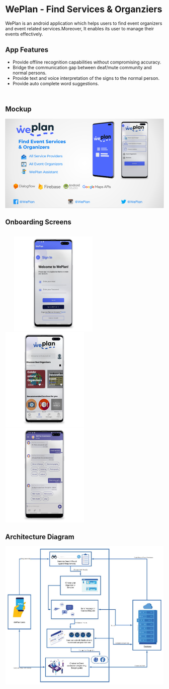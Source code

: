 # WePlan - Find Services & Organziers

WePlan is an android application which helps users to find event organizers 
and event related services.Moreover, It enables its user to manage their events 
effectively.

## App Features

- Provide offline recognition capabilities without compromising accuracy.
- Bridge the communication gap between deaf/mute community and normal persons.
- Provide text and voice interpretation of the signs to the normal person.
- Provide auto complete word suggestions.
 
 <br>
<h2> Mockup </h2>
<img src=mockup.PNG > 
<br>
<h2> Onboarding Screens </h2>
<br>
&nbsp;&nbsp;&nbsp;&nbsp;&nbsp;&nbsp;&nbsp;<img src=signin.png height="300px" width="250px" > &nbsp;&nbsp;&nbsp;&nbsp;&nbsp;&nbsp;&nbsp;<img src=dashboard.png  height="300px" width="250px"  > &nbsp;&nbsp;&nbsp;&nbsp;&nbsp;&nbsp;&nbsp; <img src=chatbot.png  height="300px" width="250px"> 

<br>
<h2> Architecture Diagram </h2>

<img src=diagram.jpg > 
